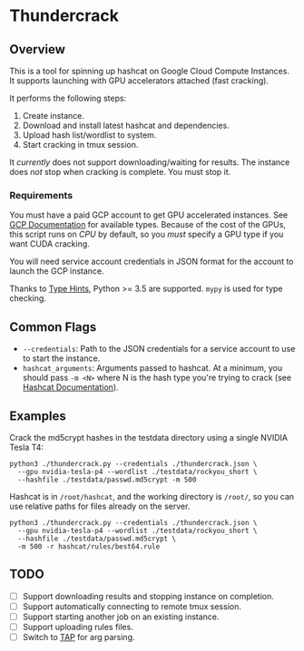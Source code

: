 # Thundercrack

## Overview

This is a tool for spinning up hashcat on Google Cloud Compute Instances.  It
supports launching with GPU accelerators attached (fast cracking).

It performs the following steps:

1. Create instance.
2. Download and install latest hashcat and dependencies.
3. Upload hash list/wordlist to system.
4. Start cracking in tmux session.

It *currently* does not support downloading/waiting for results.  The instance
does *not* stop when cracking is complete.  You must stop it.

### Requirements

You must have a paid GCP account to get GPU accelerated instances.  See
[GCP Documentation](https://cloud.google.com/compute/docs/gpus) for available
types.  Because of the cost of the GPUs, this script runs on *CPU* by default,
so you *must* specify a GPU type if you want CUDA cracking.

You will need service account credentials in JSON format for the account to
launch the GCP instance.

Thanks to [Type Hints](https://www.python.org/dev/peps/pep-0484/), Python >= 3.5
are supported. `mypy` is used for type checking.

## Common Flags

* `--credentials`: Path to the JSON credentials for a service account to use to
  start the instance.
* `hashcat_arguments`: Arguments passed to hashcat.  At a minimum, you should
  pass `-m <N>` where N is the hash type you're trying to crack (see
  [Hashcat Documentation](https://hashcat.net/wiki/doku.php?id=hashcat)).

## Examples

Crack the md5crypt hashes in the testdata directory using a single NVIDIA Tesla
T4:

```
python3 ./thundercrack.py --credentials ./thundercrack.json \
  --gpu nvidia-tesla-p4 --wordlist ./testdata/rockyou_short \
  --hashfile ./testdata/passwd.md5crypt -m 500
```

Hashcat is in `/root/hashcat`, and the working directory is `/root/`, so you can
use relative paths for files already on the server.

```
python3 ./thundercrack.py --credentials ./thundercrack.json \
  --gpu nvidia-tesla-p4 --wordlist ./testdata/rockyou_short \
  --hashfile ./testdata/passwd.md5crypt \
  -m 500 -r hashcat/rules/best64.rule
```

## TODO

- [ ] Support downloading results and stopping instance on completion.
- [ ] Support automatically connecting to remote tmux session.
- [ ] Support starting another job on an existing instance.
- [ ] Support uploading rules files.
- [ ] Switch to [TAP](https://github.com/swansonk14/typed-argument-parser) for
  arg parsing.
